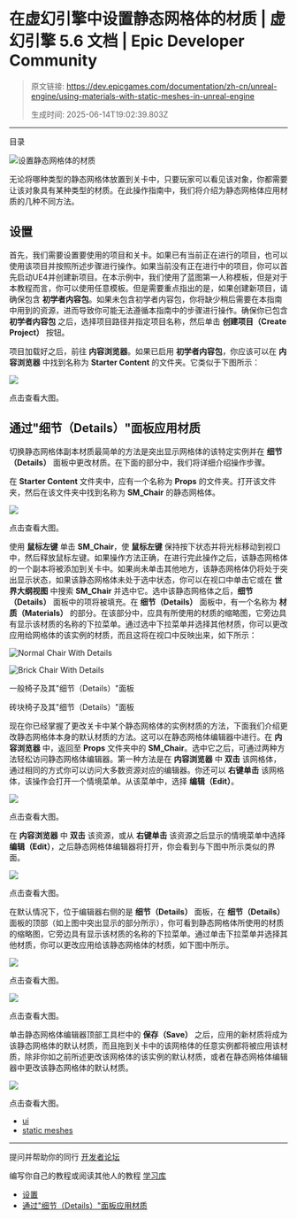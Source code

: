 # 在虚幻引擎中设置静态网格体的材质 | 虚幻引擎 5.6 文档 | Epic Developer Community

> 原文链接: https://dev.epicgames.com/documentation/zh-cn/unreal-engine/using-materials-with-static-meshes-in-unreal-engine
> 
> 生成时间: 2025-06-14T19:02:39.803Z

---

目录

![设置静态网格体的材质](https://dev.epicgames.com/community/api/documentation/image/29700504-a82d-45c9-b622-a9a27b7fca58?resizing_type=fill&width=1920&height=335)

无论将哪种类型的静态网格体放置到关卡中，只要玩家可以看见该对象，你都需要让该对象具有某种类型的材质。在此操作指南中，我们将介绍为静态网格体应用材质的几种不同方法。

## 设置

首先，我们需要设置要使用的项目和关卡。如果已有当前正在进行的项目，也可以使用该项目并按照所述步骤进行操作。如果当前没有正在进行中的项目，你可以首先启动UE4并创建新项目。在本示例中，我们使用了蓝图第一人称模板，但是对于本教程而言，你可以使用任意模板。但是需要重点指出的是，如果创建新项目，请确保包含 **初学者内容包**。如果未包含初学者内容包，你将缺少稍后需要在本指南中用到的资源，进而导致你可能无法遵循本指南中的步骤进行操作。确保你已包含 **初学者内容包** 之后，选择项目路径并指定项目名称，然后单击 **创建项目（Create Project）** 按钮。

项目加载好之后，前往 **内容浏览器**。如果已启用 **初学者内容包**，你应该可以在 **内容浏览器** 中找到名称为 **Starter Content** 的文件夹。它类似于下图所示：

[![](https://d1iv7db44yhgxn.cloudfront.net/documentation/images/895a6dfe-641f-49cd-a291-b8001c4cdd4e/01-content-browser-with-starter-content.png)](https://d1iv7db44yhgxn.cloudfront.net/documentation/images/895a6dfe-641f-49cd-a291-b8001c4cdd4e/01-content-browser-with-starter-content.png)

点击查看大图。

## 通过"细节（Details）"面板应用材质

切换静态网格体副本材质最简单的方法是突出显示网格体的该特定实例并在 **细节（Details）** 面板中更改材质。在下面的部分中，我们将详细介绍操作步骤。

在 **Starter Content** 文件夹中，应有一个名称为 **Props** 的文件夹。打开该文件夹，然后在该文件夹中找到名称为 **SM\_Chair** 的静态网格体。

[![](https://d1iv7db44yhgxn.cloudfront.net/documentation/images/eacdb725-ec98-4061-ac48-fb638068fd2f/02-chair-in-content-browser.png)](https://d1iv7db44yhgxn.cloudfront.net/documentation/images/eacdb725-ec98-4061-ac48-fb638068fd2f/02-chair-in-content-browser.png)

点击查看大图。

使用 **鼠标左键** 单击 **SM\_Chair**，使 **鼠标左键** 保持按下状态并将光标移动到视口中，然后释放鼠标左键。如果操作方法正确，在进行完此操作之后，该静态网格体的一个副本将被添加到关卡中。如果尚未单击其他地方，该静态网格体仍将处于突出显示状态，如果该静态网格体未处于选中状态，你可以在视口中单击它或在 **世界大纲视图** 中搜索 **SM\_Chair** 并选中它。选中该静态网格体之后，**细节（Details）** 面板中的项将被填充。在 **细节（Details）** 面板中，有一个名称为 **材质（Materials）** 的部分。在该部分中，应具有所使用的材质的缩略图，它旁边具有显示该材质的名称的下拉菜单。通过选中下拉菜单并选择其他材质，你可以更改应用给网格体的该实例的材质，而且这将在视口中反映出来，如下所示：

![Normal Chair With Details](https://d1iv7db44yhgxn.cloudfront.net/documentation/images/df5dda6c-7bdc-41b3-8447-6a6ed480c0b4/03-normal-chair-with-details.png "Normal Chair With Details")

![Brick Chair With Details](https://d1iv7db44yhgxn.cloudfront.net/documentation/images/4f551582-f996-41c0-895b-de24e3f40a22/04-brick-chair-with-details.png "Brick Chair With Details")

一般椅子及其"细节（Details）"面板

砖块椅子及其"细节（Details）"面板

现在你已经掌握了更改关卡中某个静态网格体的实例材质的方法，下面我们介绍更改静态网格体本身的默认材质的方法。这可以在静态网格体编辑器中进行。在 **内容浏览器** 中，返回至 **Props** 文件夹中的 **SM\_Chair**。选中它之后，可通过两种方法轻松访问静态网格体编辑器。第一种方法是在 **内容浏览器** 中 **双击** 该网格体，通过相同的方式你可以访问大多数资源对应的编辑器。你还可以 **右键单击** 该网格体，该操作会打开一个情境菜单。从该菜单中，选择 **编辑（Edit）**。

[![](https://d1iv7db44yhgxn.cloudfront.net/documentation/images/bdcdf247-4d66-4c1e-b10b-523d8f18a94d/05-right-click-menu.png)](https://d1iv7db44yhgxn.cloudfront.net/documentation/images/bdcdf247-4d66-4c1e-b10b-523d8f18a94d/05-right-click-menu.png)

点击查看大图。

在 **内容浏览器** 中 **双击** 该资源，或从 **右键单击** 该资源之后显示的情境菜单中选择 **编辑（Edit）**，之后静态网格体编辑器将打开，你会看到与下图中所示类似的界面。

[![](https://d1iv7db44yhgxn.cloudfront.net/documentation/images/5116b465-d1d3-492f-85ab-f9248c1137c0/06-static-mesh-editor-material.png)](https://d1iv7db44yhgxn.cloudfront.net/documentation/images/5116b465-d1d3-492f-85ab-f9248c1137c0/06-static-mesh-editor-material.png)

点击查看大图。

在默认情况下，位于编辑器右侧的是 **细节（Details）** 面板，在 **细节（Details）** 面板的顶部（如上图中突出显示的部分所示），你可看到静态网格体所使用的材质的缩略图，它旁边具有显示该材质的名称的下拉菜单。通过单击下拉菜单并选择其他材质，你可以更改应用给该静态网格体的材质，如下图中所示。

[![](https://d1iv7db44yhgxn.cloudfront.net/documentation/images/c78c5011-3503-4292-a491-c21bd9f48987/07-material-in-editor-changed.png)](https://d1iv7db44yhgxn.cloudfront.net/documentation/images/c78c5011-3503-4292-a491-c21bd9f48987/07-material-in-editor-changed.png)

点击查看大图。

[![](https://d1iv7db44yhgxn.cloudfront.net/documentation/images/512208bd-54d9-41a2-a7f9-634084ebf940/08-concrete-chair-in-editor.png)](https://d1iv7db44yhgxn.cloudfront.net/documentation/images/512208bd-54d9-41a2-a7f9-634084ebf940/08-concrete-chair-in-editor.png)

点击查看大图。

单击静态网格体编辑器顶部工具栏中的 **保存（Save）** 之后，应用的新材质将成为该静态网格体的默认材质，而且拖到关卡中的该网格体的任意实例都将被应用该材质，除非你如之前所述更改该网格体的该实例的默认材质，或者在静态网格体编辑器中更改该静态网格体的默认材质。

[![](https://d1iv7db44yhgxn.cloudfront.net/documentation/images/17761003-322c-4c75-9037-a9a50038fc2d/09-concrete-chair-in-level.png)](https://d1iv7db44yhgxn.cloudfront.net/documentation/images/17761003-322c-4c75-9037-a9a50038fc2d/09-concrete-chair-in-level.png)

点击查看大图。

-   [ui](https://dev.epicgames.com/community/search?query=ui)
-   [static meshes](https://dev.epicgames.com/community/search?query=static%20meshes)

* * *

提问并帮助你的同行 [开发者论坛](https://forums.unrealengine.com/categories?tag=unreal-engine)

编写你自己的教程或阅读其他人的教程 [学习库](https://dev.epicgames.com/community/unreal-engine/learning)

-   [设置](/documentation/zh-cn/unreal-engine/using-materials-with-static-meshes-in-unreal-engine#%E8%AE%BE%E7%BD%AE)
-   [通过"细节（Details）"面板应用材质](/documentation/zh-cn/unreal-engine/using-materials-with-static-meshes-in-unreal-engine#%E9%80%9A%E8%BF%87%22%E7%BB%86%E8%8A%82%EF%BC%88details%EF%BC%89%22%E9%9D%A2%E6%9D%BF%E5%BA%94%E7%94%A8%E6%9D%90%E8%B4%A8)